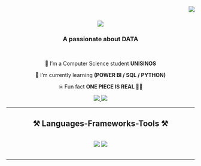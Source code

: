 <img align="right" src="https://visitor-badge.laobi.icu/badge?page_id=salesp07.salesp07" />

<h1 align="center">
    <img src="https://readme-typing-svg.herokuapp.com/?font=Righteous&size=35&center=true&vCenter=true&width=500&height=70&duration=4000&lines=Hey+Guys!;+I'm+Guilhereme+Lenzi!;" />
</h1>
<h3 align="center">A passionate about DATA</h3>

<br/>

<div align="center">
 
👾 I’m a Computer Science student **UNISINOS**
 
🌱 I’m currently learning **(POWER BI / SQL / PYTHON)**

☠ Fun fact **ONE PIECE IS REAL 🏴‍☠️**

 </div>
 
<div align="center"> 
  <a href="mailto:lenziguilherme16@gmail.com">
    <img src="https://img.shields.io/badge/Gmail-333333?style=for-the-badge&logo=gmail&logoColor=red" />
  </a>
  <a href="https://www.linkedin.com/in/guilherme-lenzi-de-oliveira-168821252/" target="_blank">
    <img src="https://img.shields.io/badge/LinkedIn-0077B5?style=for-the-badge&logo=linkedin&logoColor=white" target="_blank" />
  </a>

  </div>

 <hr/>
 
<h2 align="center">⚒️ Languages-Frameworks-Tools ⚒️</h2>
<br/>
<div align="center">
    <img src="https://skillicons.dev/icons?i=vscode,github,git,r,discord" />
    <img src="https://skillicons.dev/icons?i=python,mysql,idea,windows" /><br>
</div>

<br/>
<hr/>
